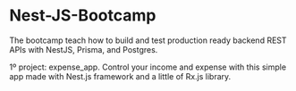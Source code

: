 # Nest-JS-Bootcamp
The bootcamp teach how to build and test production ready backend REST APIs with NestJS, Prisma, and Postgres.

1º project: expense_app. Control your income and expense with this simple app made with Nest.js framework and a little of Rx.js library.

